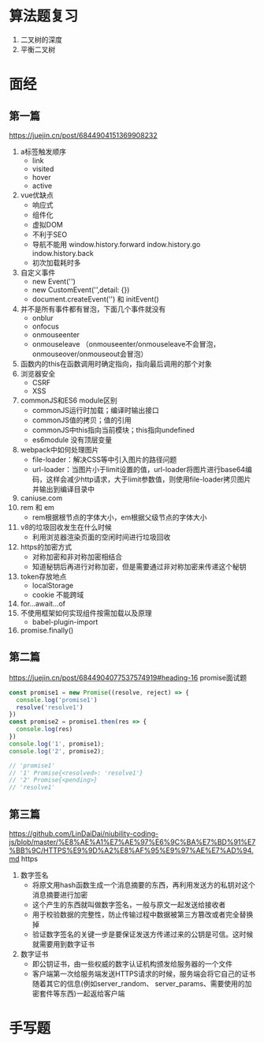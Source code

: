 # 算法题复习
1. 二叉树的深度
2. 平衡二叉树
# 面经

## 第一篇
https://juejin.cn/post/6844904151369908232
1. a标签触发顺序
    - link
    - visited
    - hover
    - active
2. vue优缺点
    - 响应式
    - 组件化
    - 虚拟DOM
    - 不利于SEO
    - 导航不能用 window.history.forward indow.history.go indow.history.back
    - 初次加载耗时多
3. 自定义事件
    - new Event('')
    - new CustomEvent('',detail: {})
    - document.createEvent('') 和 initEvent()
4. 并不是所有事件都有冒泡，下面几个事件就没有
    - onblur
    - onfocus
    - onmouseenter
    - onmouseleave
    （onmouseenter/onmouseleave不会冒泡，onmouseover/onmouseout会冒泡）
5. 函数内的this在函数调用时确定指向，指向最后调用的那个对象
6. 浏览器安全
    - CSRF
    - XSS
7. commonJS和ES6 module区别
    - commonJS运行时加载；编译时输出接口
    - commonJS值的拷贝；值的引用
    - commonJS中this指向当前模块；this指向undefined
    - es6module 没有顶层变量
8. webpack中如何处理图片
    - file-loader：解决CSS等中引入图片的路径问题
    - url-loader：当图片小于limit设置的值，url-loader将图片进行base64编码，这样会减少http请求，大于limit参数值，则使用file-loader拷贝图片并输出到编译目录中
9. caniuse.com
10. rem 和 em
    - rem根据根节点的字体大小，em根据父级节点的字体大小
11. v8的垃圾回收发生在什么时候
    - 利用浏览器渲染页面的空闲时间进行垃圾回收
12. https的加密方式
    - 对称加密和非对称加密相结合
    - 知道秘钥后再进行对称加密，但是需要通过非对称加密来传递这个秘钥
13. token存放地点
    - localStorage
    - cookie 不能跨域
14. for...await...of
15. 不使用框架如何实现组件按需加载以及原理
    - babel-plugin-import
16. promise.finally()
## 第二篇
https://juejin.cn/post/6844904077537574919#heading-16 promise面试题
```js
const promise1 = new Promise((resolve, reject) => {
  console.log('promise1')
  resolve('resolve1')
})
const promise2 = promise1.then(res => {
  console.log(res)
})
console.log('1', promise1);
console.log('2', promise2);

// 'promise1'
// '1' Promise{<resolved>: 'resolve1'}
// '2' Promise{<pending>}
// 'resolve1'
```
## 第三篇
https://github.com/LinDaiDai/niubility-coding-js/blob/master/%E8%AE%A1%E7%AE%97%E6%9C%BA%E7%BD%91%E7%BB%9C/HTTPS%E9%9D%A2%E8%AF%95%E9%97%AE%E7%AD%94.md https
1. 数字签名
    - 将原文用hash函数生成一个消息摘要的东西，再利用发送方的私钥对这个消息摘要进行加密
    - 这个产生的东西就叫做数字签名，一般与原文一起发送给接收者
    - 用于校验数据的完整性，防止传输过程中数据被第三方篡改或者完全替换掉
    - 验证数字签名的关键一步是要保证发送方传递过来的公钥是可信。这时候就需要用到数字证书
2. 数字证书
    - 即公钥证书，由一些权威的数字认证机构颁发给服务器的一个文件
    - 客户端第一次给服务端发送HTTPS请求的时候，服务端会将它自己的证书随着其它的信息(例如server_random、 server_params、需要使用的加密套件等东西)一起返给客户端
# 手写题